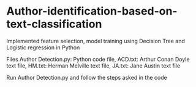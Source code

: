 # Author-identification-based-on-text-classification
Implemented feature selection, model training using Decision Tree and Logistic regression in Python

Files
Author Detection.py: Python code file, ACD.txt: Arthur Conan Doyle text file, HM.txt: Herman Melville text file, JA.txt: Jane Austin text file

Run Author Detection.py and follow the steps asked in the code
